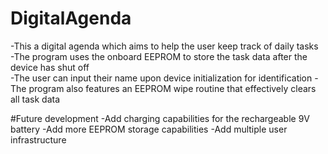 # DigitalAgenda
-This a digital agenda which aims to help the user keep track of daily tasks  
-The program uses the onboard EEPROM to store the task data after the device has shut off  
-The user can input their name upon device initialization for identification 
-The program also features an EEPROM wipe routine that effectively clears all task data 

#Future development 
-Add charging capabilities for the rechargeable 9V battery 
-Add more EEPROM storage capabilities 
-Add multiple user infrastructure 
